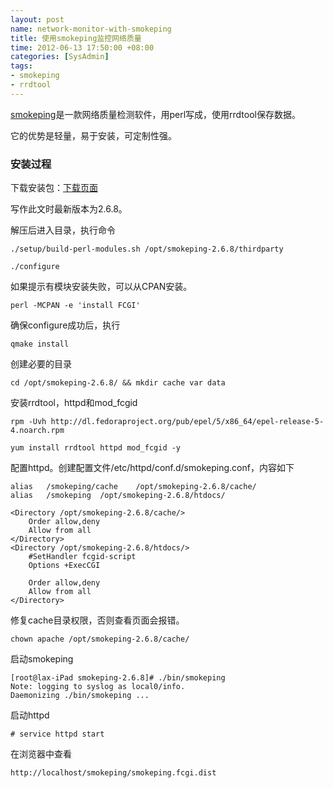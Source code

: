 ```yaml
---
layout: post
name: network-monitor-with-smokeping
title: 使用smokeping监控网络质量
time: 2012-06-13 17:50:00 +08:00
categories: [SysAdmin]
tags:
- smokeping
- rrdtool
---
```

[smokeping](http://oss.oetiker.ch/smokeping)是一款网络质量检测软件，用perl写成，使用rrdtool保存数据。

它的优势是轻量，易于安装，可定制性强。

### 安装过程

下载安装包：[下载页面](http://oss.oetiker.ch/smokeping/pub/)

写作此文时最新版本为2.6.8。

解压后进入目录，执行命令

    ./setup/build-perl-modules.sh /opt/smokeping-2.6.8/thirdparty

    ./configure

如果提示有模块安装失败，可以从CPAN安装。

    perl -MCPAN -e 'install FCGI'

确保configure成功后，执行

    qmake install

创建必要的目录

    cd /opt/smokeping-2.6.8/ && mkdir cache var data

安装rrdtool，httpd和mod_fcgid

    rpm -Uvh http://dl.fedoraproject.org/pub/epel/5/x86_64/epel-release-5-4.noarch.rpm

    yum install rrdtool httpd mod_fcgid -y

配置httpd。创建配置文件/etc/httpd/conf.d/smokeping.conf，内容如下

    alias	/smokeping/cache	/opt/smokeping-2.6.8/cache/
    alias	/smokeping	/opt/smokeping-2.6.8/htdocs/

    <Directory /opt/smokeping-2.6.8/cache/>
        Order allow,deny
        Allow from all
    </Directory>
    <Directory /opt/smokeping-2.6.8/htdocs/>
        #SetHandler fcgid-script
        Options +ExecCGI

        Order allow,deny
        Allow from all
    </Directory>

修复cache目录权限，否则查看页面会报错。

    chown apache /opt/smokeping-2.6.8/cache/

启动smokeping

    [root@lax-iPad smokeping-2.6.8]# ./bin/smokeping
    Note: logging to syslog as local0/info.
    Daemonizing ./bin/smokeping ...

启动httpd

    # service httpd start

在浏览器中查看

    http://localhost/smokeping/smokeping.fcgi.dist
